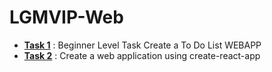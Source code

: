 # LGMVIP-Web

* **[Task 1](#Task-1)** : Beginner Level Task Create a To Do List WEBAPP
* **[Task 2](#Task-2)** : Create a web application using create-react-app
